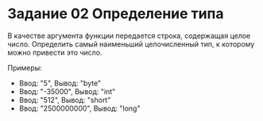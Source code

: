  # Задание 02 Определение типа

В качестве аргумента функции передается строка, содержащая целое число. Определить самый наименьший целочисленный тип, к которому можно привести это число.

Примеры:

* Ввод: "5", Вывод: "byte"
* Ввод: "-35000", Вывод: "int"
* Ввод: "512", Вывод: "short"
* Ввод: "2500000000", Вывод: "long"
